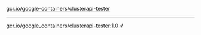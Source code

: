 [gcr.io/google-containers/clusterapi-tester](https://hub.docker.com/r/sqeven/clusterapi-tester/tags/) 

----
[gcr.io/google_containers/clusterapi-tester:1.0 √](https://hub.docker.com/r/sqeven/clusterapi-tester/tags/)

